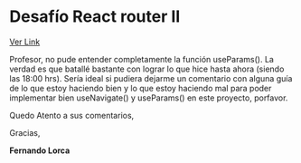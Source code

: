 # Desafío React router II

[Ver Link]()

Profesor, no pude entender completamente la función useParams(). La verdad es que batallé bastante con lograr lo que hice hasta ahora (siendo las 18:00 hrs). Sería ideal si pudiera dejarme un comentario con alguna guía de lo que estoy haciendo bien y lo que estoy haciendo mal para poder implementar bien useNavigate() y useParams() en este proyecto, porfavor.

Quedo Atento a sus comentarios,

Gracias,

<b>Fernando Lorca</b>

